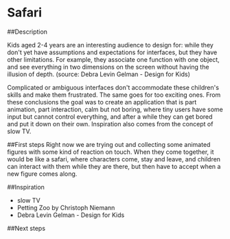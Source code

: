 # Safari

##Description

Kids aged 2-4 years are an interesting audience to design for: while they don't yet have assumptions and expectations for interfaces, but they have other limitations. For example, they associate one function with one object, and see everything in two dimensions on the screen without having the illusion of depth. (source: Debra Levin Gelman - Design for Kids)

Complicated or ambiguous interfaces don't accommodate these children's skills and make them frustrated. The same goes for too exciting ones. From these conclusions the goal was to create an application that is part animation, part interaction, calm but not boring, where tiny users have some input but cannot control everything, and after a while they can get bored and put it down on their own. Inspiration also comes from the concept of slow TV.

##First steps
Right now we are trying out and collecting some animated figures with some kind of reaction on touch. When they come together, it would be like a safari, where characters come, stay and leave, and children can interact with them while they are there, but then have to accept when a new figure comes along.

##Inspiration
* slow TV
* Petting Zoo by Christoph Niemann
* Debra Levin Gelman - Design for Kids

##Next steps
